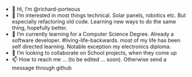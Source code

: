 - 👋 Hi, I’m @richard-porteous
- 👀 I’m interested in most things technical. Solar panels, robotics etc. 
      But especially refactoring old code. Learning new ways to do the same thing, hopefully better.
- 🌱 I’m currently learning for a Computer Science Degree. Already a software developer. #living-life-backwards.
      most of my life has been self directed learning. Notable exception my electronics diploma.
- 💞️ I’m looking to collaborate on School projects, when they come up
- 📫 How to reach me ... (to be edited ... soon). Otherwise send a message through github

<!---
richard-porteous/richard-porteous is a ✨ special ✨ repository because its `README.md` (this file) appears on your GitHub profile.
You can click the Preview link to take a look at your changes.
--->
